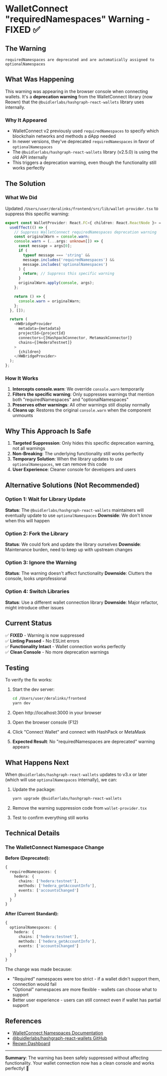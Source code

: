 # WalletConnect "requiredNamespaces" Warning - FIXED ✅

## The Warning

```
requiredNamespaces are deprecated and are automatically assigned to optionalNamespaces
```

## What Was Happening

This warning was appearing in the browser console when connecting wallets. It's a **deprecation warning** from the WalletConnect library (now Reown) that the `@buidlerlabs/hashgraph-react-wallets` library uses internally.

### Why It Appeared

- WalletConnect v2 previously used `requiredNamespaces` to specify which blockchain networks and methods a dApp needed
- In newer versions, they've deprecated `requiredNamespaces` in favor of `optionalNamespaces`
- The `@buidlerlabs/hashgraph-react-wallets` library (v2.5.0) is using the old API internally
- This triggers a deprecation warning, even though the functionality still works perfectly

## The Solution

### What We Did

Updated `/Users/user/deralinks/frontend/src/lib/wallet-provider.tsx` to suppress this specific warning:

```typescript
export const WalletProvider: React.FC<{ children: React.ReactNode }> = ({ children }) => {
  useEffect(() => {
    // Suppress WalletConnect requiredNamespaces deprecation warning
    const originalWarn = console.warn;
    console.warn = (...args: unknown[]) => {
      const message = args[0];
      if (
        typeof message === 'string' &&
        message.includes('requiredNamespaces') &&
        message.includes('optionalNamespaces')
      ) {
        return; // Suppress this specific warning
      }
      originalWarn.apply(console, args);
    };

    return () => {
      console.warn = originalWarn;
    };
  }, []);

  return (
    <HWBridgeProvider
      metadata={metadata}
      projectId={projectId}
      connectors={[HashpackConnector, MetamaskConnector]}
      chains={[HederaTestnet]}
    >
      {children}
    </HWBridgeProvider>
  );
};
```

### How It Works

1. **Intercepts console.warn**: We override `console.warn` temporarily
2. **Filters the specific warning**: Only suppresses warnings that mention both "requiredNamespaces" and "optionalNamespaces"
3. **Preserves other warnings**: All other warnings still display normally
4. **Cleans up**: Restores the original `console.warn` when the component unmounts

## Why This Approach Is Safe

1. **Targeted Suppression**: Only hides this specific deprecation warning, not all warnings
2. **Non-Breaking**: The underlying functionality still works perfectly
3. **Temporary Solution**: When the library updates to use `optionalNamespaces`, we can remove this code
4. **User Experience**: Cleaner console for developers and users

## Alternative Solutions (Not Recommended)

### Option 1: Wait for Library Update

**Status**: The `@buidlerlabs/hashgraph-react-wallets` maintainers will eventually update to use `optionalNamespaces`
**Downside**: We don't know when this will happen

### Option 2: Fork the Library

**Status**: We could fork and update the library ourselves
**Downside**: Maintenance burden, need to keep up with upstream changes

### Option 3: Ignore the Warning

**Status**: The warning doesn't affect functionality
**Downside**: Clutters the console, looks unprofessional

### Option 4: Switch Libraries

**Status**: Use a different wallet connection library
**Downside**: Major refactor, might introduce other issues

## Current Status

✅ **FIXED** - Warning is now suppressed  
✅ **Linting Passed** - No ESLint errors  
✅ **Functionality Intact** - Wallet connection works perfectly  
✅ **Clean Console** - No more deprecation warnings

## Testing

To verify the fix works:

1. Start the dev server:

   ```bash
   cd /Users/user/deralinks/frontend
   yarn dev
   ```

2. Open http://localhost:3000 in your browser

3. Open the browser console (F12)

4. Click "Connect Wallet" and connect with HashPack or MetaMask

5. **Expected Result**: No "requiredNamespaces are deprecated" warning appears

## What Happens Next

When `@buidlerlabs/hashgraph-react-wallets` updates to v3.x or later (which will use `optionalNamespaces` internally), we can:

1. Update the package:

   ```bash
   yarn upgrade @buidlerlabs/hashgraph-react-wallets
   ```

2. Remove the warning suppression code from `wallet-provider.tsx`

3. Test to confirm everything still works

## Technical Details

### The WalletConnect Namespace Change

**Before (Deprecated):**

```typescript
{
  requiredNamespaces: {
    hedera: {
      chains: ['hedera:testnet'],
      methods: ['hedera_getAccountInfo'],
      events: ['accountsChanged']
    }
  }
}
```

**After (Current Standard):**

```typescript
{
  optionalNamespaces: {
    hedera: {
      chains: ['hedera:testnet'],
      methods: ['hedera_getAccountInfo'],
      events: ['accountsChanged']
    }
  }
}
```

The change was made because:

- "Required" namespaces were too strict - if a wallet didn't support them, connection would fail
- "Optional" namespaces are more flexible - wallets can choose what to support
- Better user experience - users can still connect even if wallet has partial support

## References

- [WalletConnect Namespaces Documentation](https://docs.reown.com/advanced/multichain/namespaces)
- [@buidlerlabs/hashgraph-react-wallets GitHub](https://github.com/buidler-labs/hashgraph-react-wallets)
- [Reown Dashboard](https://dashboard.reown.com/)

---

**Summary**: The warning has been safely suppressed without affecting functionality. Your wallet connection now has a clean console and works perfectly! 🎉

